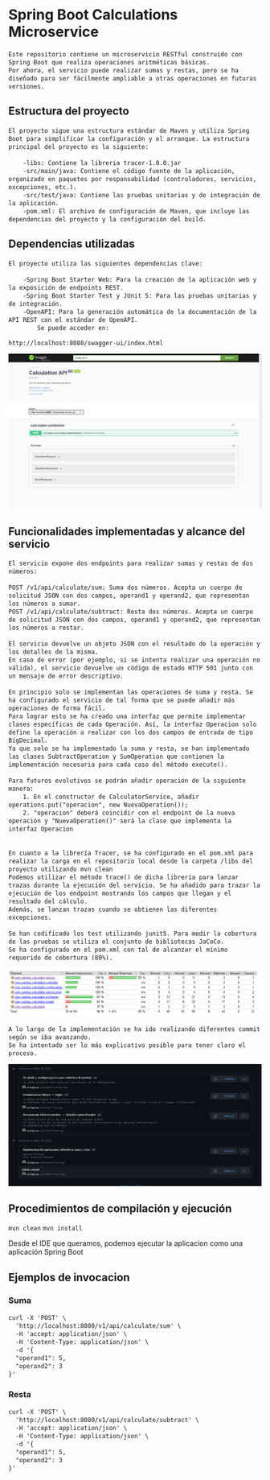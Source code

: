 # Spring Boot Calculations Microservice
    Este repositorio contiene un microservicio RESTful construido con Spring Boot que realiza operaciones aritméticas básicas. 
    Por ahora, el servicio puede realizar sumas y restas, pero se ha diseñado para ser fácilmente ampliable a otras operaciones en futuras versiones.

## Estructura del proyecto
    El proyecto sigue una estructura estándar de Maven y utiliza Spring Boot para simplificar la configuración y el arranque. La estructura principal del proyecto es la siguiente:

        -libs: Contiene la libreria tracer-1.0.0.jar
        -src/main/java: Contiene el código fuente de la aplicación, organizado en paquetes por responsabilidad (controladores, servicios, excepciones, etc.).
        -src/test/java: Contiene las pruebas unitarias y de integración de la aplicación.
        -pom.xml: El archivo de configuración de Maven, que incluye las dependencias del proyecto y la configuración del build.

## Dependencias utilizadas
    El proyecto utiliza las siguientes dependencias clave:

        -Spring Boot Starter Web: Para la creación de la aplicación web y la exposición de endpoints REST.
        -Spring Boot Starter Test y JUnit 5: Para las pruebas unitarias y de integración.
        -OpenAPI: Para la generación automática de la documentación de la API REST con el estándar de OpenAPI.
            Se puede acceder en:

```
http://localhost:8080/swagger-ui/index.html
```

![img_1.png](img_1.png)


## Funcionalidades implementadas y alcance del servicio
    El servicio expone dos endpoints para realizar sumas y restas de dos números:

    POST /v1/api/calculate/sum: Suma dos números. Acepta un cuerpo de solicitud JSON con dos campos, operand1 y operand2, que representan los números a sumar.
    POST /v1/api/calculate/subtract: Resta dos números. Acepta un cuerpo de solicitud JSON con dos campos, operand1 y operand2, que representan los números a restar.
    
    El servicio devuelve un objeto JSON con el resultado de la operación y los detalles de la misma. 
    En caso de error (por ejemplo, si se intenta realizar una operación no válida), el servicio devuelve un código de estado HTTP 501 junto con un mensaje de error descriptivo.
    
    En principio solo se implementan las operaciones de suma y resta. Se ha configurado el servicio de tal forma que se puede añadir más operaciones de forma fácil.
    Para lograr esto se ha creado una interfaz que permite implementar clases específicas de cada Operación. Así, la interfaz Operacion solo define la operación a realizar con los dos campos de entrada de tipo BigDecimal. 
    Ya que solo se ha implementado la suma y resta, se han implementado las clases SubtractOperation y SumOperation que contienen la implementación necesaria para cada caso del método execute().
    
    Para futuros evolutivos se podrán añadir operación de la siguiente manera:
        1. En el constructor de CalculatorService, añadir operations.put("operacion", new NuevaOperation());
        2. "operacion" deberá coincidir con el endpoint de la nueva operación y "NuevaOperation()" será la clase que implementa la interfaz Operacion
    

    En cuanto a la librería Tracer, se ha configurado en el pom.xml para realizar la carga en el repositorio local desde la carpeta /libs del proyecto utilizando mvn clean
    Podemos utilizar el método trace() de dicha librería para lanzar trazas durante la ejecución del servicio. Se ha añadido para trazar la ejecución de los endpoint mostrando los campos que llegan y el resultado del cálculo. 
    Además, se lanzan trazas cuando se obtienen las diferentes excepciones.
    
    Se han codificado los test utilizando junit5. Para medir la cobertura de las pruebas se utiliza el conjunto de bibliotecas JaCoCo. 
    Se ha configurado en el pom.xml con tal de alcanzar el mínimo requerido de cobertura (80%).

![img.png](img.png)


    A lo largo de la implementación se ha ido realizando diferentes commit según se iba avanzando. 
    Se ha intentado ser lo más explicativo posible para tener claro el proceso.
![img_2.png](img_2.png)

## Procedimientos de compilación y ejecución

``` mvn clean ```
``` mvn install ```

Desde el IDE que queramos, podemos ejecutar la aplicacion como una aplicación Spring Boot

## Ejemplos de invocacion

### Suma
``` 
curl -X 'POST' \
  'http://localhost:8080/v1/api/calculate/sum' \
  -H 'accept: application/json' \
  -H 'Content-Type: application/json' \
  -d '{
  "operand1": 5,
  "operand2": 3
}'
```

### Resta
``` 
curl -X 'POST' \
  'http://localhost:8080/v1/api/calculate/subtract' \
  -H 'accept: application/json' \
  -H 'Content-Type: application/json' \
  -d '{
  "operand1": 5,
  "operand2": 3
}'
```